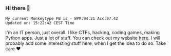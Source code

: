### Hi there 👋
<!-- PB START -->
```
My current MonkeyType PB is - WPM:94.21 Acc:97.42
Updated on: 15:22:42 CEST Time
```
<!-- PB END -->
I'm an IT person, just overall. I like CTFs, hacking, coding games, making Python apps. Just a lot of stuff.
You can check out my website [here](https://skill3472.github.io/).
I will probably add some interesting stuff here, when I get the idea to do so. Take care ❤️
